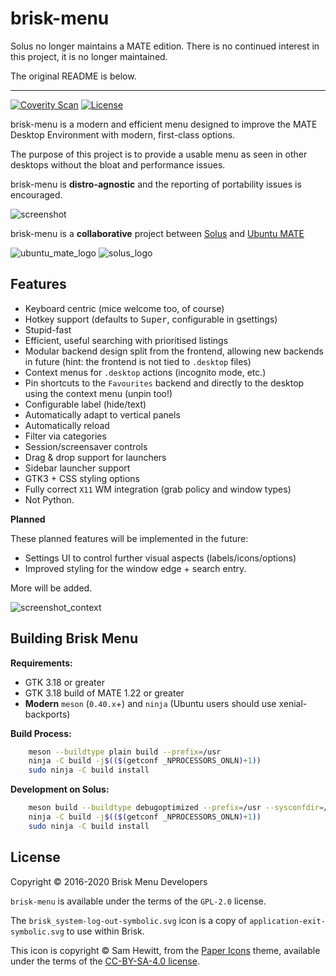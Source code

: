 brisk-menu
==========

Solus no longer maintains a MATE edition. There is no continued interest in this project, it is no longer maintained.

The original README is below.

---

[![Coverity Scan](https://img.shields.io/coverity/scan/11139.svg)](https://scan.coverity.com/projects/solus-project-brisk-menu) [![License](https://img.shields.io/badge/License-GPL%202.0-blue.svg)](https://opensource.org/licenses/GPL-2.0)

brisk-menu is a modern and efficient menu designed to improve the MATE Desktop Environment with modern, first-class options.

The purpose of this project is to provide a usable menu as seen in other desktops without the bloat and performance issues.

brisk-menu is **distro-agnostic** and the reporting of portability issues is encouraged.

![screenshot](https://raw.githubusercontent.com/getsolus/brisk-menu/master/.github/main.png)

brisk-menu is a **collaborative** project between [Solus](https://getsol.us/) and [Ubuntu MATE](https://ubuntu-mate.org/)

![ubuntu_mate_logo](https://ubuntu-mate.org/images/get-involved/logo-guidelines/Main_Logo.png) ![solus_logo](https://build.getsol.us/logo.png)

Features
--------

 - Keyboard centric (mice welcome too, of course)
 - Hotkey support (defaults to <kbd>Super</kbd>, configurable in gsettings)
 - Stupid-fast
 - Efficient, useful searching with prioritised listings
 - Modular backend design split from the frontend, allowing new backends in future
   (hint: the frontend is not tied to `.desktop` files)
 - Context menus for `.desktop` actions (incognito mode, etc.)
 - Pin shortcuts to the `Favourites` backend and directly to the desktop using the context menu (unpin too!)
 - Configurable label (hide/text)
 - Automatically adapt to vertical panels
 - Automatically reload
 - Filter via categories
 - Session/screensaver controls
 - Drag & drop support for launchers
 - Sidebar launcher support
 - GTK3 + CSS styling options
 - Fully correct `X11` WM integration (grab policy and window types)
 - Not Python.

**Planned**

These planned features will be implemented in the future:

 - Settings UI to control further visual aspects (labels/icons/options)
 - Improved styling for the window edge + search entry.

More will be added.

![screenshot_context](https://raw.githubusercontent.com/getsolus/brisk-menu/master/.github/context.png)

Building Brisk Menu
-------------------
**Requirements:**

 * GTK 3.18 or greater
 * GTK 3.18 build of MATE 1.22 or greater
 * **Modern** `meson` (`0.40.x`+) and `ninja` (Ubuntu users should use xenial-backports)

**Build Process:**

```bash
    meson --buildtype plain build --prefix=/usr
    ninja -C build -j$(($(getconf _NPROCESSORS_ONLN)+1))
    sudo ninja -C build install
````

**Development on Solus:**

```bash
    meson build --buildtype debugoptimized --prefix=/usr --sysconfdir=/etc --libdir=/usr/lib64 --libexecdir=/usr/lib64/brisk-menu
    ninja -C build -j$(($(getconf _NPROCESSORS_ONLN)+1))
    sudo ninja -C build install
```

License
--------

Copyright © 2016-2020 Brisk Menu Developers

`brisk-menu` is available under the terms of the `GPL-2.0` license.

The `brisk_system-log-out-symbolic.svg` icon is a copy of `application-exit-symbolic.svg`
to use within Brisk.

This icon is copyright © Sam Hewitt, from the [Paper Icons](https://github.com/snwh/paper-icon-theme) theme, available
under the terms of the [CC-BY-SA-4.0 license](https://creativecommons.org/licenses/by-sa/4.0/).
